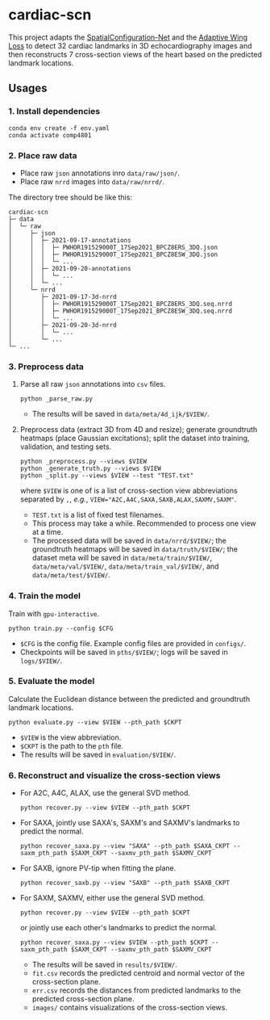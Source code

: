 # cardiac-scn

This project adapts the [SpatialConfiguration-Net](https://www.sciencedirect.com/science/article/pii/S1361841518305784) and the [Adaptive Wing Loss](https://openaccess.thecvf.com/content_ICCV_2019/papers/Wang_Adaptive_Wing_Loss_for_Robust_Face_Alignment_via_Heatmap_Regression_ICCV_2019_paper.pdf) to detect 32 cardiac landmarks in 3D echocardiography images and then reconstructs 7 cross-section views of the heart based on the predicted landmark locations. 

## Usages
### 1. Install dependencies

```
conda env create -f env.yaml
conda activate comp4801
```

### 2. Place raw data

- Place raw `json` annotations inro `data/raw/json/`.
- Place raw `nrrd` images into `data/raw/nrrd/`.

The directory tree should be like this:

```
cardiac-scn
├─ data
│  └─ raw
│     ├─ json
│     │  ├─ 2021-09-17-annotations
│     │  │  ├─ PWHOR191529000T_17Sep2021_BPCZ8ERS_3DQ.json
│     │  │  ├─ PWHOR191529000T_17Sep2021_BPCZ8ESW_3DQ.json
│     │  │  └─ ...
│     │  ├─ 2021-09-20-annotations
│     │  │  └─ ...
│     │  └─ ...
│     └─ nrrd
│        ├─ 2021-09-17-3d-nrrd
│        │  ├─ PWHOR191529000T_17Sep2021_BPCZ8ERS_3DQ.seq.nrrd
│        │  ├─ PWHOR191529000T_17Sep2021_BPCZ8ESW_3DQ.seq.nrrd
│        │  └─ ...
│        ├─ 2021-09-20-3d-nrrd
│        │  └─ ...
│        └─ ...
└─ ...
```

### 3. Preprocess data

1. Parse all raw `json` annotations into `csv` files.

    ```
    python _parse_raw.py
    ```

    - The results will be saved in `data/meta/4d_ijk/$VIEW/`.

2. Preprocess data (extract 3D from 4D and resize); generate groundtruth heatmaps (place Gaussian excitations); split the dataset into training, validation, and testing sets.

    ```
    python _preprocess.py --views $VIEW
    python _generate_truth.py --views $VIEW
    python _split.py --views $VIEW --test "TEST.txt"
    ```
    where `$VIEW` is one of is a list of cross-section view abbreviations separated by `,`, *e.g.*, `VIEW="A2C,A4C,SAXA,SAXB,ALAX,SAXMV,SAXM"`.

    - `TEST.txt` is a list of fixed test filenames. 
    - This process may take a while. Recommended to process one view at a time.   
    - The processed data will be saved in `data/nrrd/$VIEW/`; the groundtruth heatmaps will be saved in `data/truth/$VIEW/`; the dataset meta will be saved in `data/meta/train/$VIEW/`, `data/meta/val/$VIEW/`, `data/meta/train_val/$VIEW/`, and `data/meta/test/$VIEW/`.

### 4. Train the model

Train with `gpu-interactive`.

```
python train.py --config $CFG
```

- `$CFG` is the config file. Example config files are provided in `configs/`.
- Checkpoints will be saved in `pths/$VIEW/`; logs will be saved in `logs/$VIEW/`.

### 5. Evaluate the model

Calculate the Euclidean distance between the predicted and groundtruth landmark locations.

```
python evaluate.py --view $VIEW --pth_path $CKPT
```

- `$VIEW` is the view abbreviation.
- `$CKPT` is the path to the `pth` file.
- The results will be saved in `evaluation/$VIEW/`.

### 6. Reconstruct and visualize the cross-section views

- For A2C, A4C, ALAX, use the general SVD method.
    ```
    python recover.py --view $VIEW --pth_path $CKPT
    ```
- For SAXA, jointly use SAXA's, SAXM's and SAXMV's landmarks to predict the normal. 
    ```
    python recover_saxa.py --view "SAXA" --pth_path $SAXA_CKPT --saxm_pth_path $SAXM_CKPT --saxmv_pth_path $SAXMV_CKPT
    ```
- For SAXB, ignore PV-tip when fitting the plane.
    ```
    python recover_saxb.py --view "SAXB" --pth_path $SAXB_CKPT
    ```
- For SAXM, SAXMV, either use the general SVD method.
    ```
    python recover.py --view $VIEW --pth_path $CKPT
    ```
    or jointly use each other's landmarks to predict the normal. 
    ```
    python recover_saxa.py --view $VIEW --pth_path $CKPT --saxm_pth_path $SAXM_CKPT --saxmv_pth_path $SAXMV_CKPT
    ```
    - The results will be saved in `results/$VIEW/`.
    - `fit.csv` records the predicted centroid and normal vector of the cross-section plane.
    - `err.csv` records the distances from predicted landmarks to the predicted cross-section plane.
    - `images/` contains visualizations of the cross-section views.
